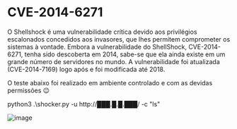 # CVE-2014-6271

O Shellshock é uma vulnerabilidade crítica devido aos privilégios escalonados concedidos aos invasores, que lhes permitem comprometer os sistemas à vontade.
Embora a vulnerabilidade do ShellShock, CVE-2014-6271, tenha sido descoberta em 2014, sabe-se que ela ainda existe em um grande número de servidores no mundo.
A vulnerabilidade foi atualizada (CVE-2014-7169) logo após e foi modificada até 2018. 

O teste abaixo foi realizado em ambiente controlado e com as devidas permissões :wink:

python3 .\shocker.py -u http://███.█.█.███/ -c "ls" 

![image](https://user-images.githubusercontent.com/86115368/213880194-4715b4b1-bd45-416c-a4ed-172011f4165c.png)

